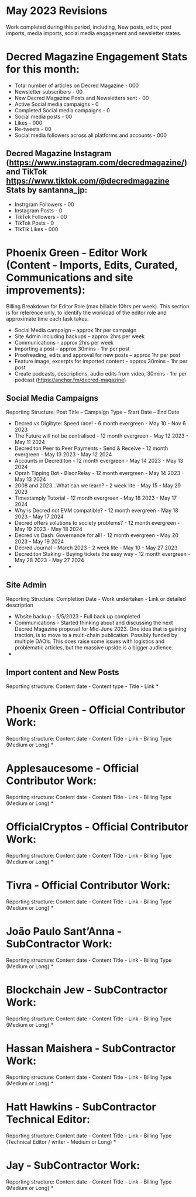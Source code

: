 # May 2023 Revisions
Work completed during this period, including, New posts, edits, post imports, media imports, social media engagement and newsletter states.

# Decred Magazine Engagement Stats for this month:
* Total number of articles on Decred Magazine -  000
* Newsletter subscribers - 00
* New Decred Magazine Posts and Newsletters sent - 00
* Active Social media campaigns - 0
* Completed Social media campaigns - 0
* Social media posts - 00
* Likes - 000
* Re-tweets - 00
* Social media followers across all platforms and accounts - 000

## Decred Magazine Instagram (https://www.instagram.com/decredmagazine/) and TikTok https://www.tiktok.com/@decredmagazine Stats by santanna_jp:
* Instrgram Followers - 00
* Instagram Posts - 0
* TikTok Followers - 00
* TikTok Posts - 0
* TikTik Likes - 000

# Phoenix Green - Editor Work (Content - Imports, Edits, Curated, Communications and site improvements):

Billing Breakdown for Editor Role (max billable 10hrs per week).
This section is for reference only, to identify the workload of the editor role and approximate time each task takes.
* Social Media campaign – approx 1hr per campaign
* Site Admin including backups – approx 2hrs per week
* Communications - approx 2hrs per week
* Importing a post – approx 30mins - 1hr per post
* Proofreading, edits and approval for new posts – approx 1hr per post
* Feature image, excerpts for imported content – approx 30mins - 1hr per post
* Create podcasts, descriptions, audio edits from video, 30mins - 1hr per podcast (https://anchor.fm/decred-magazine)

## Social Media Campaigns 
Reporting Structure: Post Title – Campaign Type – Start Date – End Date
* Decred vs Digibyte: Speed race! - 6 month evergreen - May 10 - Nov 6 2023
* The Future will not be centralised - 12 month evergreen - May 12 2023 - May 11 2024
* Decrediton Peer to Peer Payments - Send & Receive - 12 month evergreen - May 13 2023 - May 12 2024
* Accounts in Decrediton - 12 month evergreen - May 14 2023 - May 13 2024
* Oprah Tipping Bot - BisonRelay - 12 month evergreen - May 14 2023 - May 13 2024
* 2008 and 2023...What can we learn? - 2 week lite - May 15 - May 29 2023
* Timestamply Tutorial - 12 month evergreen - May 18 2023 - May 17 2024
* Why is Decred not EVM compatible? - 12 month evergreen - May 18 2023 - May 17 2024
* Decred offers solutions to society problems? - 12 month evergreen - May 19 2023 - May 18 2024
* Decred vs Dash: Governance for all! - 12 month evergreen - May 20 2023 - May 19 2024
* Decred Journal – March 2023 - 2 week lite - May 10 - May 27 2023
* Decrediton Staking - Buying tickets the easy way - 12 month evergreen - May 28 2023 - May 27 2024
* 

## Site Admin
Reporting Structure: Completion Date - Work undertaken - Link or detailed description
* Wbsite backup - 5/5/2023 - Full back up completed
* Communications - Started thinking about and discussing the next Decred Magazine proposal for Mid-June 2023. One idea that is gaining traction, is to move to a multi-chain publication. Possibly funded by multiple DAO’s. This does raise some issues with logistics and problematic articles, but the massive upside is a bigger audience.
* 

## Import content and New Posts
Reporting structure: Content date - Content type - Title - Link
* 

# Phoenix Green - Official Contributor Work:
Reporting structure: Content date - Content Title - Link - Billing Type (Medium or Long)
* 

# Applesaucesome - Official Contributor Work:
Reporting structure: Content date - Content Title - Link - Billing Type (Medium or Long)
* 

# OfficialCryptos - Official Contributor Work:
Reporting structure: Content date - Content Title - Link - Billing Type (Medium or Long)
* 

# Tivra - Official Contributor Work:
Reporting structure: Content date - Content Title - Link - Billing Type (Medium or Long)
* 

# João Paulo Sant’Anna - SubContractor Work:
Reporting structure: Content date - Content Title - Link - Billing Type (Medium or Long)
* 

# Blockchain Jew - SubContractor Work:
Reporting structure: Content date - Content Title - Link - Billing Type (Medium or Long)
* 

# Hassan Maishera - SubContractor Work:
Reporting structure: Content date - Content Title - Link - Billing Type (Medium or Long)
* 

# Hatt Hawkins - SubContractor Technical Editor:
Reporting structure: Content date - Content Title - Link - Billing Type (Technical Editor / writer - Medium or Long)
* 

# Jay - SubContractor Work:
Reporting structure: Content date - Content Title - Link - Billing Type (Medium or Long)
* 

